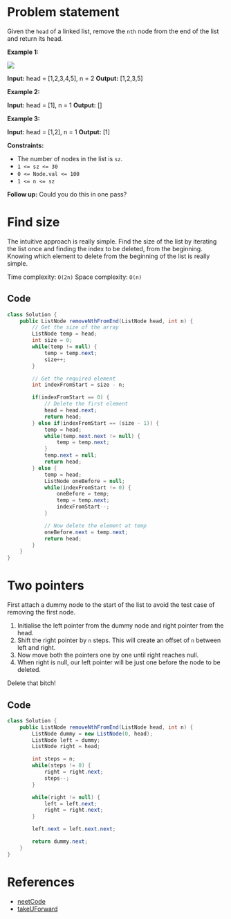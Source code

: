 # Problem statement

Given the `head` of a linked list, remove the `nth` node from the end of the list and return its head.

**Example 1:**

![](https://assets.leetcode.com/uploads/2020/10/03/remove_ex1.jpg)

**Input:** head = \[1,2,3,4,5], n = 2
**Output:** \[1,2,3,5]

**Example 2:**

**Input:** head = \[1], n = 1
**Output:** []

**Example 3:**

**Input:** head = \[1,2], n = 1
**Output:** \[1]

**Constraints:**

- The number of nodes in the list is `sz`.
- `1 <= sz <= 30`
- `0 <= Node.val <= 100`
- `1 <= n <= sz`

**Follow up:** Could you do this in one pass?

# Find size

The intuitive approach is really simple. Find the size of the list by iterating the list once and finding the index to be deleted, from the beginning. Knowing which element to delete from the beginning of the list is really simple.

Time complexity: `O(2n)`
Space complexity: `O(n)`

## Code

```java
class Solution {
    public ListNode removeNthFromEnd(ListNode head, int n) {
        // Get the size of the array
        ListNode temp = head;
        int size = 0;
        while(temp != null) {
            temp = temp.next;
            size++;
        }

        // Get the required element
        int indexFromStart = size - n;

        if(indexFromStart == 0) {
            // Delete the first element
            head = head.next;
            return head;
        } else if(indexFromStart == (size - 1)) {
            temp = head;
            while(temp.next.next != null) {
                temp = temp.next;
            }
            temp.next = null;
            return head;
        } else {
            temp = head;
            ListNode oneBefore = null;
            while(indexFromStart != 0) {
                oneBefore = temp;
                temp = temp.next;
                indexFromStart--;
            }

            // Now delete the element at temp
            oneBefore.next = temp.next;
            return head;
        }
    }
}
```

# Two pointers

First attach a dummy node to the start of the list to avoid the test case of removing the first node. 

1. Initialise the left pointer from the dummy node and right pointer from the head.
2. Shift the right pointer by `n` steps. This will create an offset of `n` between left and right.
3. Now move both the pointers one by one until right reaches null.
4. When right is null, our left pointer will be just one before the node to be deleted.

Delete that bitch!

## Code

```java
class Solution {
    public ListNode removeNthFromEnd(ListNode head, int n) {
        ListNode dummy = new ListNode(0, head);
        ListNode left = dummy;
        ListNode right = head;

        int steps = n;
        while(steps != 0) {
            right = right.next;
            steps--;
        }

        while(right != null) {
            left = left.next;
            right = right.next;
        }

        left.next = left.next.next;

        return dummy.next;
    }
}
```

# References

- [neetCode](https://www.youtube.com/watch?v=XVuQxVej6y8)
- [takeUForward](https://www.youtube.com/watch?v=3kMKYQ2wNIU)
